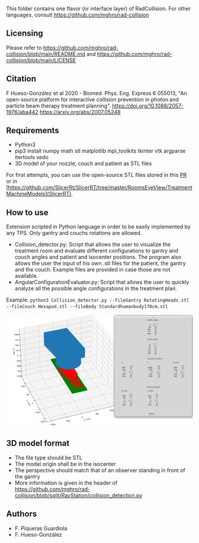 [//]: # (RadCollision-Python)

This folder contains one flavor (or interface layer) of RadCollision. For other languages, consult https://github.com/mghro/rad-collision

Licensing
---------

Please refer to https://github.com/mghro/rad-collision/blob/main/README.md and https://github.com/mghro/rad-collision/blob/main/LICENSE

Citation
--------

F Hueso-González et al 2020 - Biomed. Phys. Eng. Express 6 055013, "An open-source platform for interactive collision prevention in photon and particle beam therapy treatment planning". https://doi.org/10.1088/2057-1976/aba442 https://arxiv.org/abs/2007.05248

Requirements
------------

- Python3
- pip3 install numpy math stl matplotlib mpl_toolkits tkinter vtk argparse itertools vedo
- 3D model of your nozzle, couch and patient as STL files

For first attempts, you can use the open-source STL files stored in this [PR](https://github.com/mghro/rad-collision/issues/21#issuecomment-1073840985) or in [https://github.com/SlicerRt/SlicerRT/tree/master/RoomsEyeView/TreatmentMachineModels](SlicerRT).


How to use
----------

Extension scripted in Python language in order to be easily implemented by any TPS. Only gantry and couchs rotations are allowed.

* Collision_detector.py: Script that allows the user to visualize the treatment room and evaluate different configurations to gantry and couch angles and patient and isocenter positions. The program also allows the user the input of his own .stl files  for the patient, the gantry and the couch. Example files are provided in case those are not available.
* AngularConfigurationEvaluator.py: Script that allows the user to quickly analyze all the possible angle configurations in the treatment plan.

Example: `python3 Collision_detector.py --fileGantry RotatingHeads.stl --fileCouch Hexapod.stl --fileBody Standardhumanbody170cm.stl`

[![screenshot](screenshot.png)](screenshot.png)


3D model format
---------------

- The file type should be STL
- The model origin shall be in the isocenter
- The perspective should match that of an observer standing in front of the gantry
- More information is given in the header of https://github.com/mghro/rad-collision/blob/split/RayStation/collision_detection.py


Authors
-------

- F. Piqueras Guardiola
- F. Hueso-González
